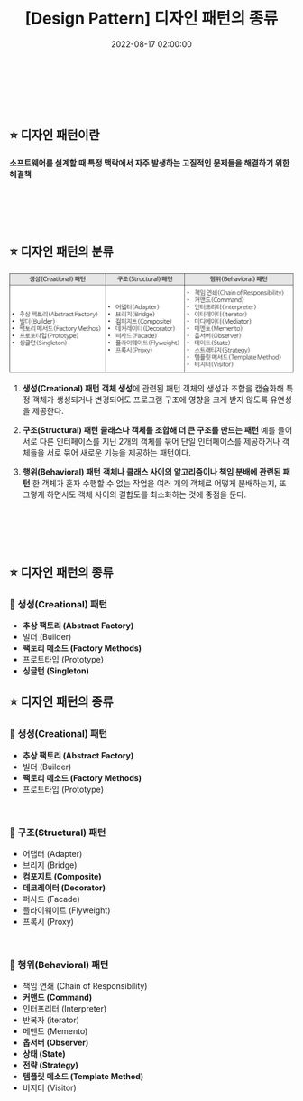 ﻿---
permalink: /2022-08-17-디자인 패턴/
published: true
title: "[Design Pattern] 디자인 패턴의 종류 "
date: 2022-08-17 02:00:00
toc: true
toc_sticky: true
toc_label: "디자인 패턴 종류"
categories:
- 디자인 패턴
tags:
- 디자인 패턴
- Design Pattern
---
<br><br><br>

## ⭐ 디자인 패턴이란
**소프트웨어를 설계할 때 특정 맥락에서 자주 발생하는 고질적인 문제들을 해결하기 위한 해결책**

<br><br><br><br>

## ⭐ 디자인 패턴의 분류
<p align="left">
<img src="https://github.com/idkim97/idkim97.github.io/blob/master/img/pattern1.png?raw=true">
</p>

1. **생성(Creational) 패턴**
**객체 생성**에 관련된 패턴
객체의 생성과 조합을 캡슐화해 특정 객체가 생성되거나 변경되어도 프로그램 구조에 영향을 크게 받지 않도록 유연성을 제공한다.

2. **구조(Structural) 패턴**
**클래스나 객체를 조합해 더 큰 구조를 만드는 패턴**
예를 들어 서로 다른 인터페이스를 지닌 2개의 객체를 묶어 단일 인터페이스를 제공하거나 객체들을 서로 묶어 새로운 기능을 제공하는 패턴이다.

3. **행위(Behavioral) 패턴**
**객체나 클래스 사이의 알고리즘이나 책임 분배에 관련된 패턴**
한 객체가 혼자 수행할 수 없는 작업을 여러 개의 객체로 어떻게 분배하는지, 또 그렇게 하면서도 객체 사이의 결합도를 최소화하는 것에 중점을 둔다.

<br><br><br><br>


## ⭐ 디자인 패턴의 종류


### 🌙 생성(Creational) 패턴
- **추상 팩토리 (Abstract Factory)**
- 빌더 (Builder)
- **팩토리 메소드 (Factory Methods)**
- 프로토타입 (Prototype)
- **싱글턴 (Singleton)** 

## ⭐ 디자인 패턴의 종류


### 🌙 생성(Creational) 패턴
- **추상 팩토리 (Abstract Factory)**
- 빌더 (Builder)
- **팩토리 메소드 (Factory Methods)**
- 프로토타입 (Prototype)

<br>

### 🌙 구조(Structural) 패턴
- 어댑터 (Adapter)
- 브리지 (Bridge)
- **컴포지트 (Composite)**
- **데코레이터 (Decorator)**
- 퍼사드 (Facade)
- 플라이웨이트 (Flyweight)
- 프록시 (Proxy)

<br>

### 🌙 행위(Behavioral) 패턴
- 책임 연쇄 (Chain of Responsibility)
- **커맨드 (Command)**
- 인터프리터 (Interpreter)
- 반복자 (iterator)
- 메멘토 (Memento)
- **옵저버 (Observer)**
- **상태 (State)**
- **전략 (Strategy)**
- **템플릿 메소드 (Template Method)**
- 비지터 (Visitor)
